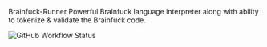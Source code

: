 Brainfuck-Runner
Powerful Brainfuck language interpreter along with ability to tokenize &amp; validate the Brainfuck code.

![GitHub Workflow Status](https://img.shields.io/github/workflow/status/nikolayresh/Brainfuck-Runner/.github/workflows/dotnet-core.yml?style=for-the-badge)
